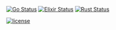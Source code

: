 [![Go Status](https://github.com/djquan/exercism/workflows/Go/badge.svg)](https://github.com/djquan/exercism/actions)
[![Elixir Status](https://github.com/djquan/exercism/workflows/Elixir/badge.svg)](https://github.com/djquan/exercism/actions)
[![Rust Status](https://github.com/djquan/exercism/workflows/Rust/badge.svg)](https://github.com/djquan/exercism/actions)

[![license](https://img.shields.io/github/license/mashape/apistatus.svg)](https://github.com/djquan/exercism/blob/master/LICENSE)
